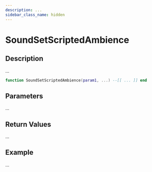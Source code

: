 ```yaml
---
description: ...
sidebar_class_name: hidden
---
```


# SoundSetScriptedAmbience

## Description

...

```lua
function SoundSetScriptedAmbience(param1, ...) --[[ ... ]] end
```

## Parameters

...

## Return Values

...

## Example

...

